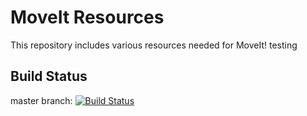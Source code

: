 MoveIt Resources
================

This repository includes various resources needed for MoveIt! testing

## Build Status

master branch: [![Build Status](https://travis-ci.org/ros-planning/moveit_resources.png?branch=master)](https://travis-ci.org/ros-planning/moveit_resources)
